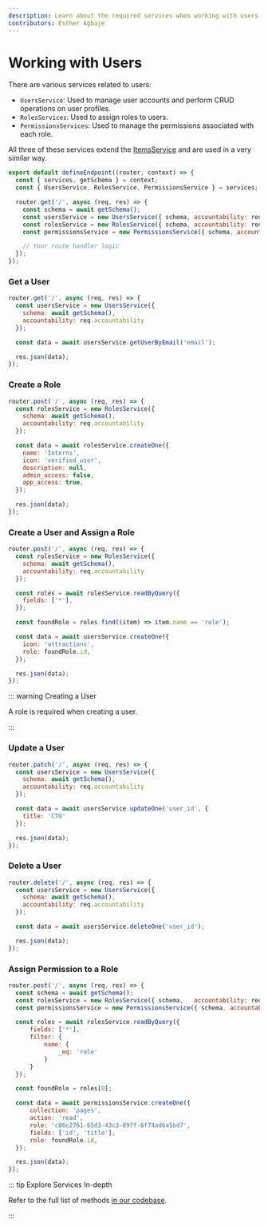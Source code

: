 ```yaml
---
description: Learn about the required services when working with users and granting them access control.
contributors: Esther Agbaje
---
```


# Working with Users

There are various services related to users:

- `UsersService`: Used to manage user accounts and perform CRUD operations on user profiles.
- `RolesServices`: Used to assign roles to users.
- `PermissionsServices`: Used to manage the permissions associated with each role.

All three of these services extend the [ItemsService](/docs/extensions/services/accessing-items.md) and are used in a
very similar way.

```js
export default defineEndpoint((router, context) => {
  const { services, getSchema } = context;
  const { UsersService, RolesService, PermissionsService } = services;

  router.get('/', async (req, res) => {
    const schema = await getSchema();
    const usersService = new UsersService({ schema, accountability: req.accountability });
    const rolesService = new RolesService({ schema, accountability: req.accountability });
    const permissionsService = new PermissionsService({ schema, accountability: req.accountability });

    // Your route handler logic
  });
});
```

### Get a User

```js
router.get('/', async (req, res) => {
  const usersService = new UsersService({
    schema: await getSchema(),
    accountability: req.accountability
  });

  const data = await usersService.getUserByEmail('email');

  res.json(data);
});
```

### Create a Role

```js
router.post('/', async (req, res) => {
  const rolesService = new RolesService({
    schema: await getSchema(),
    accountability: req.accountability
  });

  const data = await rolesService.createOne({
    name: 'Interns',
    icon: 'verified_user',
    description: null,
    admin_access: false,
    app_access: true,
  });

  res.json(data);
});
```

### Create a User and Assign a Role

```js
router.post('/', async (req, res) => {
  const rolesService = new RolesService({
    schema: await getSchema(),
    accountability: req.accountability
  });

  const roles = await rolesService.readByQuery({
    fields: ['*'],
  });

  const foundRole = roles.find((item) => item.name == 'role');

  const data = await usersService.createOne({
    icon: 'attractions',
    role: foundRole.id,
  });

  res.json(data);
});
```

::: warning Creating a User

A role is required when creating a user.

:::

### Update a User

```js
router.patch('/', async (req, res) => {
  const usersService = new UsersService({
    schema: await getSchema(),
    accountability: req.accountability
  });

  const data = await usersService.updateOne('user_id', {
    title: 'CTO'
  });

  res.json(data);
});
```

### Delete a User

```js
router.delete('/', async (req, res) => {
  const usersService = new UsersService({
    schema: await getSchema(),
    accountability: req.accountability
  });

  const data = await usersService.deleteOne('user_id');

  res.json(data);
});
```

### Assign Permission to a Role

```js
router.post('/', async (req, res) => {
  const schema = await getSchema();
  const rolesService = new RolesService({ schema,	accountability: req.accountability });
  const permissionsService = new PermissionsService({ schema, accountability: req.accountability });

  const roles = await rolesService.readByQuery({
	  fields: ['*'],
	  filter: {
		  name: {
			  _eq: 'role'
		  }
	  }
  });

  const foundRole = roles[0];

  const data = await permissionsService.createOne({
	  collection: 'pages',
	  action: 'read',
	  role: 'c86c2761-65d3-43c3-897f-6f74ad6a5bd7',
	  fields: ['id', 'title'],
	  role: foundRole.id,
  });

  res.json(data);
});
```

::: tip Explore Services In-depth

Refer to the full list of methods [in our codebase](https://github.com/directus/directus/blob/main/api/src/services).

:::
